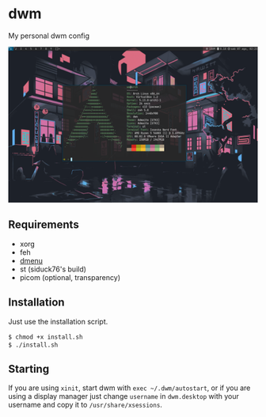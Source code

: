 # dwm
My personal dwm config

![screen1](/screenshots/screen2.png)

## Requirements
- xorg
- feh
- [dmenu](https://github.com/FrancescoXD/dmenu)
- st (siduck76's build)
- picom (optional, transparency)

## Installation
Just use the installation script.
```
$ chmod +x install.sh
$ ./install.sh
```

## Starting
If you are using ```xinit```, start dwm with ```exec ~/.dwm/autostart```, or if you are using a display manager just change ```username``` in ```dwm.desktop``` with your username and copy it to ```/usr/share/xsessions```.
